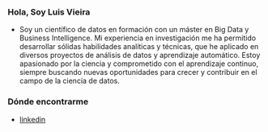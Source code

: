 <!---
luis-alberto-vieira-25194752/luis-alberto-vieira-25194752 is a ✨ special ✨ repository because its `README.md` (this file) appears on your GitHub profile.
You can click the Preview link to take a look at your changes.
--->

### Hola, Soy Luis Vieira
- Soy un científico de datos en formación con un máster en Big Data y Business Intelligence. Mi experiencia en investigación me ha permitido desarrollar sólidas habilidades analíticas y técnicas, que he aplicado en diversos proyectos de análisis de datos y aprendizaje automático. Estoy apasionado por la ciencia y comprometido con el aprendizaje continuo, siempre buscando nuevas oportunidades para crecer y contribuir en el campo de la ciencia de datos.

### Dónde encontrarme
- [linkedin](www.linkedin.com/in/luis-alberto-vieira-domingos-25194752)


  
